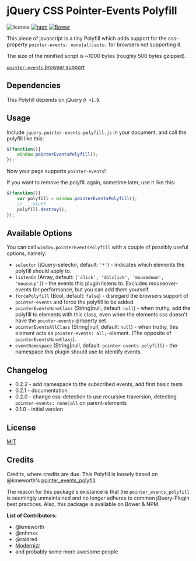 # jQuery CSS Pointer-Events Polyfill

![license](https://img.shields.io/npm/l/jquery.pointer-events-polyfill.svg?style=flat-square)
[![npm](https://img.shields.io/npm/v/jquery.pointer-events-polyfill.svg?style=flat-square)]()
[![Bower](https://img.shields.io/bower/v/jquery.pointer-events-polyfill.svg?style=flat-square)]()

This piece of javascript is a tiny Polyfill which adds support for the css-property `pointer-events: none|all|auto;` for browsers not supporting it.

The size of the minified script is ~1000 bytes (roughly 500 bytes gzipped).

*[`pointer-events` browser support](http://caniuse.com/#feat=pointer-events)*

## Dependencies

This Polyfill depends on jQuery `@ >1.9`.


## Usage

Include `jquery.pointer-events-polyfill.js` in your document, and call the polyfill like this:

```javascript
$(function(){
    window.pointerEventsPolyfill();
});
```

Now your page supports `pointer-events`!

If you want to remove the polyfill again, sometime later, use it like this:

```javascript
$(function(){
    var polyfill = window.pointerEventsPolyfill();
    // ...stuff
    polyfill.destroy();
});
```


## Available Options

You can call `window.pointerEventsPolyfill` with a couple of possibly useful options, namely:

* `selector` (jQuery-selector, default: `'*'`) - indicates which elements the polyfill should apply to.
* `listenOn` (Array, default: `['click', 'dblclick', 'mousedown', 'mouseup']`) - the events this plugin listens to. Excludes mouseover-events for performance, but you can add them yourself.
* `forcePolyfill` (Bool, default: `false`) - disregard the browsers support of `pointer-events` and force the polyfill to be added.
* `pointerEventsNoneClass` (String|null, default: `null`) - when truthy, add the polyfill to elements with this class, even when the elements css doesn't have the `pointer-events`-property set.
* `pointerEventsAllClass` (String|null, default: `null`) - when truthy, this element acts as `pointer-events: all;`-element. (The opposite of `pointerEventsNoneClass`).
* `eventNamespace` (String|null, default: `pointer-events-polyfill`) - the namespace this plugin should use to identify events.


## Changelog

* 0.2.2 - add namespace to the subscribed events, add first basic tests
* 0.2.1 - documentation
* 0.2.0 - change css-detection to use recursive traversion, detecting `pointer-events: none|all` on parent-elements
* 0.1.0 - initial version


## License

[MIT](LICENSE.md)


## Credits

Credits, where credits are due. This Polyfill is loosely based on @kmeworth's [pointer_events_polyfill](https://github.com/kmewhort/pointer_events_polyfill).

The reason for this package's existance is that the `pointer_events_polyfill` is seemingly unmaintained and no longer adheres to common jQuery-Plugin best practices. Also, this package is available on Bower & NPM.

**List of Contributors:**
* @kmeworth
* @mhmxs
* @raldred
* [Modernizr](https://github.com/Modernizr/Modernizr)
* and probably some more awesome people
